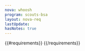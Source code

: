 ```yaml
---
nova: whoosh
program: scouts-bsa
layout: nova-req
lastUpdate:
hasNotes: true
---
```


{{#requirements}}
{{/requirements}}
